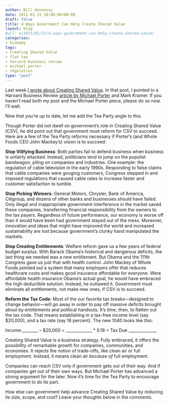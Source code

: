 ```yaml
---
author: Bill Hennessy
date: 2011-01-31 10:00:00+00:00
draft: false
title: 4 Ways Government Can Help Create Shared Value
layout: blog
#url: e/2011/01/31/4-ways-government-can-help-create-shared-value/
categories:
- Economy
tags:
- Creating Shared Value
- flat tax
- harvard business review
- michael porter
- regulation
type: "post"
---
```


Last week [I wrote about Creating Shared Value](https://hennessysview.com/free-markets/what-we-learned-from-milton-friedman/). In that post, I pointed to a Harvard Business Review [article by Michael Porter](https://archive.harvardbusiness.org/cla/web/pl/product.seam?c=8062&i=8064&cs=1b64dfac8e4d2ef4da5976b5665c5540) and Mark Kramer. If you haven’t read both my post and the Michael Porter piece, please do so now. I’ll wait.

 

Now that you’re up to date, let me add the Tea Party angle to this.

 

Though Porter did not dwell on government’s role in Creating Shared Value (CSV), he did point out that government must reform for CSV to succeed. Here are a few of the Tea Party reforms necessary if Porter’s (and Whole Foods CEO John Mackey’s) vision is to succeed:

 

**Stop Vilifying Business**: Both parties fail to defend business when business is unfairly attacked. Instead, politicians tend to jump on the populist bandwagon, piling on companies and industries. One example: the regulation of cable television in the early 1990s. Responding to false claims that cable companies were gouging customers, Congress stepped in and imposed regulations that caused cable rates to increase faster and customer satisfaction to tumble.

 

**Stop Picking Winners**: General Motors, Chrysler, Bank of America, Citigroup, and dozens of other banks and businesses should have failed. Only illegal and inappropriate government interference in the market saved these companies, transferring financial responsibility from the owners to the tax payers. Regardless of future performance, our economy is worse off than it would have been had government stayed out of the mess. Moreover, innovation and ideas that might have improved the world and increased sustainability are lost because government’s clunky hand manipulated the markets.

 

**Stop Creating Entitlements**: Welfare reform gave us a few years of federal budget surplus. With Barack Obama’s historical and dangerous deficits, the last thing we needed was a new entitlement. But Obama and the 111th Congress gave us just that with health control. John Mackey of Whole Foods pointed out a system that many employers offer that reduces healthcare costs and makes good insurance affordable for everyone. Were affordable health insurance Obama’s actual goal, he would have embraced the high deductible solution. Instead, he outlawed it. Government must eliminate all entitlements, not make new ones, if CSV is to succeed.

 

**Reform the Tax Code**: Most of the our favorite tax breaks—designed to change behavior—will go away in order to pay off massive deficits brought about by entitlements and political handouts. It’s time, then, to flatten out the tax code. That means establishing in a tax-free income level (say $20,000), and a tax rate (say 18 percent). The new 1040 looks like this:

 

Income:________ – $20,000 = _____________ * 0.18 = Tax Due ______________

 

 

Creating Shared Value is a business strategy. Fully embraced, it offers the possibility of remarkable growth for companies, communities, and economies. It rejects the notion of trade-offs, like clean air or full employment. Instead, it means clean air _because of_ full employment. 

 

Companies can reach CSV only if government gets out of their way. And if companies get out of their own ways. But Michael Porter has advanced a strong argument for the later. Now it’s time for the Tea Party to encourage government to do its part. 

 

How else can government help advance Creating Shared Value by reducing its size, scope, and cost? Leave your thoughts below in the comments. 
